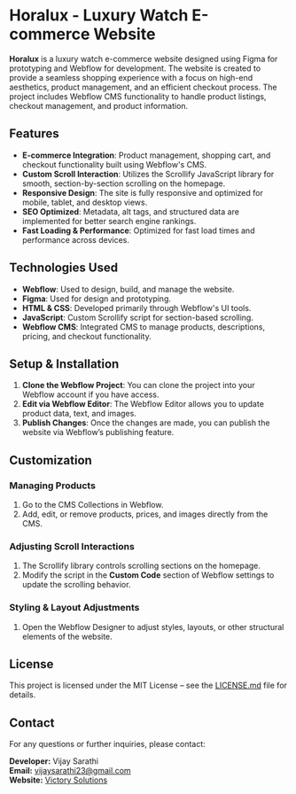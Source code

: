 # Horalux - Luxury Watch E-commerce Website

**Horalux** is a luxury watch e-commerce website designed using Figma for prototyping and Webflow for development. The website is created to provide a seamless shopping experience with a focus on high-end aesthetics, product management, and an efficient checkout process. The project includes Webflow CMS functionality to handle product listings, checkout management, and product information.

## Features

- **E-commerce Integration**: Product management, shopping cart, and checkout functionality built using Webflow's CMS.
- **Custom Scroll Interaction**: Utilizes the Scrollify JavaScript library for smooth, section-by-section scrolling on the homepage.
- **Responsive Design**: The site is fully responsive and optimized for mobile, tablet, and desktop views.
- **SEO Optimized**: Metadata, alt tags, and structured data are implemented for better search engine rankings.
- **Fast Loading & Performance**: Optimized for fast load times and performance across devices.

## Technologies Used

- **Webflow**: Used to design, build, and manage the website.
- **Figma**: Used for design and prototyping.
- **HTML & CSS**: Developed primarily through Webflow's UI tools.
- **JavaScript**: Custom Scrollify script for section-based scrolling.
- **Webflow CMS**: Integrated CMS to manage products, descriptions, pricing, and checkout functionality.

## Setup & Installation

1. **Clone the Webflow Project**: You can clone the project into your Webflow account if you have access.
2. **Edit via Webflow Editor**: The Webflow Editor allows you to update product data, text, and images.
3. **Publish Changes**: Once the changes are made, you can publish the website via Webflow’s publishing feature.

## Customization

### Managing Products
1. Go to the CMS Collections in Webflow.
2. Add, edit, or remove products, prices, and images directly from the CMS.

### Adjusting Scroll Interactions
1. The Scrollify library controls scrolling sections on the homepage.
2. Modify the script in the **Custom Code** section of Webflow settings to update the scrolling behavior.

### Styling & Layout Adjustments
1. Open the Webflow Designer to adjust styles, layouts, or other structural elements of the website.

## License
This project is licensed under the MIT License – see the [LICENSE.md](LICENSE.md) file for details.

## Contact

For any questions or further inquiries, please contact:

**Developer:** Vijay Sarathi  
**Email:** vijaysarathi23@gmail.com  
**Website:** [Victory Solutions](https://www.victorysolutions.co)


